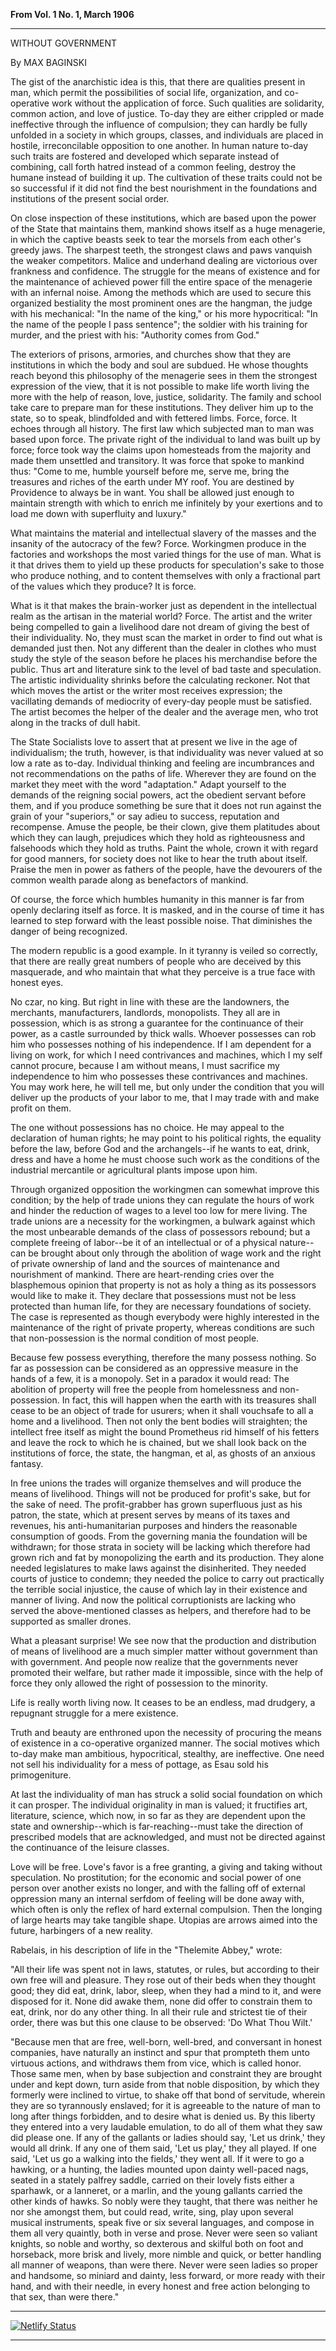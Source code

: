 **From Vol. 1 No. 1, March 1906**
***
WITHOUT GOVERNMENT

By MAX BAGINSKI

The gist of the anarchistic idea is this, that there are qualities present in man, which permit the possibilities of social life, organization, and co-operative work without the application of force. Such qualities are solidarity, common action, and love of justice. To-day they are either crippled or made ineffective through the influence of compulsion; they can hardly be fully unfolded in a society in which groups, classes, and individuals are placed in hostile, irreconcilable opposition to one another. In human nature to-day such traits are fostered and developed which separate instead of combining, call forth hatred instead of a common feeling, destroy the humane instead of building it up. The cultivation of these traits could not be so successful if it did not find the best nourishment in the foundations and institutions of the present social order.

On close inspection of these institutions, which are based upon the power of the State that maintains them, mankind shows itself as a huge menagerie, in which the captive beasts seek to tear the morsels from each other's greedy jaws. The sharpest teeth, the strongest claws and paws vanquish the weaker competitors. Malice and underhand dealing are victorious over frankness and confidence. The struggle for the means of existence and for the maintenance of achieved power fill the entire space of the menagerie with an infernal noise. Among the methods which are used to secure this organized bestiality the most prominent ones are the hangman, the judge with his mechanical: "In the name of the king," or his more hypocritical: "In the name of the people I pass sentence"; the soldier with his training for murder, and the priest with his: "Authority comes from God."

The exteriors of prisons, armories, and churches show that they are institutions in which the body and soul are subdued. He whose thoughts reach beyond this philosophy of the menagerie sees in them the strongest expression of the view, that it is not possible to make life worth living the more with the help of reason, love, justice, solidarity. The family and school take care to prepare man for these institutions. They deliver him up to the state, so to speak, blindfolded and with fettered limbs. Force, force. It echoes through all history. The first law which subjected man to man was based upon force. The private right of the individual to land was built up by force; force took way the claims upon homesteads from the majority and made them unsettled and transitory. It was force that spoke to mankind thus: "Come to me, humble yourself before me, serve me, bring the treasures and riches of the earth under MY roof. You are destined by Providence to always be in want. You shall be allowed just enough to maintain strength with which to enrich me infinitely by your exertions and to load me down with superfluity and luxury."

What maintains the material and intellectual slavery of the masses and the insanity of the autocracy of the few? Force. Workingmen produce in the factories and workshops the most varied things for the use of man. What is it that drives them to yield up these products for speculation's sake to those who produce nothing, and to content themselves with only a fractional part of the values which they produce? It is force.

What is it that makes the brain-worker just as dependent in the intellectual realm as the artisan in the material world? Force. The artist and the writer being compelled to gain a livelihood dare not dream of giving the best of their individuality. No, they must scan the market in order to find out what is demanded just then. Not any different than the dealer in clothes who must study the style of the season before he places his merchandise before the public. Thus art and literature sink to the level of bad taste and speculation. The artistic individuality shrinks before the calculating reckoner. Not that which moves the artist or the writer most receives expression; the vacillating demands of mediocrity of every-day people must be satisfied. The artist becomes the helper of the dealer and the average men, who trot along in the tracks of dull habit.

The State Socialists love to assert that at present we live in the age of individualism; the truth, however, is that individuality was never valued at so low a rate as to-day. Individual thinking and feeling are incumbrances and not recommendations on the paths of life. Wherever they are found on the market they meet with the word "adaptation." Adapt yourself to the demands of the reigning social powers, act the obedient servant before them, and if you produce something be sure that it does not run against the grain of your "superiors," or say adieu to success, reputation and recompense. Amuse the people, be their clown, give them platitudes about which they can laugh, prejudices which they hold as righteousness and falsehoods which they hold as truths. Paint the whole, crown it with regard for good manners, for society does not like to hear the truth about itself. Praise the men in power as fathers of the people, have the devourers of the common wealth parade along as benefactors of mankind.

Of course, the force which humbles humanity in this manner is far from openly declaring itself as force. It is masked, and in the course of time it has learned to step forward with the least possible noise. That diminishes the danger of being recognized.

The modern republic is a good example. In it tyranny is veiled so correctly, that there are really great numbers of people who are deceived by this masquerade, and who maintain that what they perceive is a true face with honest eyes.

No czar, no king. But right in line with these are the landowners, the merchants, manufacturers, landlords, monopolists. They all are in possession, which is as strong a guarantee for the continuance of their power, as a castle surrounded by thick walls. Whoever possesses can rob him who possesses nothing of his independence. If I am dependent for a living on work, for which I need contrivances and machines, which I my self cannot procure, because I am without means, I must sacrifice my independence to him who possesses these contrivances and machines. You may work here, he will tell me, but only under the condition that you will deliver up the products of your labor to me, that I may trade with and make profit on them.

The one without possessions has no choice. He may appeal to the declaration of human rights; he may point to his political rights, the equality before the law, before God and the archangels--if he wants to eat, drink, dress and have a home he must choose such work as the conditions of the industrial mercantile or agricultural plants impose upon him.

Through organized opposition the workingmen can somewhat improve this condition; by the help of trade unions they can regulate the hours of work and hinder the reduction of wages to a level too low for mere living. The trade unions are a necessity for the workingmen, a bulwark against which the most unbearable demands of the class of possessors rebound; but a complete freeing of labor--be it of an intellectual or of a physical nature--can be brought about only through the abolition of wage work and the right of private ownership of land and the sources of maintenance and nourishment of mankind. There are heart-rending cries over the blasphemous opinion that property is not as holy a thing as its possessors would like to make it. They declare that possessions must not be less protected than human life, for they are necessary foundations of society. The case is represented as though everybody were highly interested in the maintenance of the right of private property, whereas conditions are such that non-possession is the normal condition of most people.

Because few possess everything, therefore the many possess nothing. So far as possession can be considered as an oppressive measure in the hands of a few, it is a monopoly. Set in a paradox it would read: The abolition of property will free the people from homelessness and non-possession. In fact, this will happen when the earth with its treasures shall cease to be an object of trade for usurers; when it shall vouchsafe to all a home and a livelihood. Then not only the bent bodies will straighten; the intellect free itself as might the bound Prometheus rid himself of his fetters and leave the rock to which he is chained, but we shall look back on the institutions of force, the state, the hangman, et al, as ghosts of an anxious fantasy.

In free unions the trades will organize themselves and will produce the means of livelihood. Things will not be produced for profit's sake, but for the sake of need. The profit-grabber has grown superfluous just as his patron, the state, which at present serves by means of its taxes and revenues, his anti-humanitarian purposes and hinders the reasonable consumption of goods. From the governing mania the foundation will be withdrawn; for those strata in society will be lacking which therefore had grown rich and fat by monopolizing the earth and its production. They alone needed legislatures to make laws against the disinherited. They needed courts of justice to condemn; they needed the police to carry out practically the terrible social injustice, the cause of which lay in their existence and manner of living. And now the political corruptionists are lacking who served the above-mentioned classes as helpers, and therefore had to be supported as smaller drones.

What a pleasant surprise! We see now that the production and distribution of means of livelihood are a much simpler matter without government than with government. And people now realize that the governments never promoted their welfare, but rather made it impossible, since with the help of force they only allowed the right of possession to the minority.

Life is really worth living now. It ceases to be an endless, mad drudgery, a repugnant struggle for a mere existence.

Truth and beauty are enthroned upon the necessity of procuring the means of existence in a co-operative organized manner. The social motives which to-day make man ambitious, hypocritical, stealthy, are ineffective. One need not sell his individuality for a mess of pottage, as Esau sold his primogeniture.

At last the individuality of man has struck a solid social foundation on which it can prosper. The individual originality in man is valued; it fructifies art, literature, science, which now, in so far as they are dependent upon the state and ownership--which is far-reaching--must take the direction of prescribed models that are acknowledged, and must not be directed against the continuance of the leisure classes.

Love will be free. Love's favor is a free granting, a giving and taking without speculation. No prostitution; for the economic and social power of one person over another exists no longer, and with the falling off of external oppression many an internal serfdom of feeling will be done away with, which often is only the reflex of hard external compulsion. Then the longing of large hearts may take tangible shape. Utopias are arrows aimed into the future, harbingers of a new reality.

Rabelais, in his description of life in the "Thelemite Abbey," wrote:

"All their life was spent not in laws, statutes, or rules, but according to their own free will and pleasure. They rose out of their beds when they thought good; they did eat, drink, labor, sleep, when they had a mind to it, and were disposed for it. None did awake them, none did offer to constrain them to eat, drink, nor do any other thing. In all their rule and strictest tie of their order, there was but this one clause to be observed: 'Do What Thou Wilt.'

"Because men that are free, well-born, well-bred, and conversant in honest companies, have naturally an instinct and spur that prompteth them unto virtuous actions, and withdraws them from vice, which is called honor. Those same men, when by base subjection and constraint they are brought under and kept down, turn aside from that noble disposition, by which they formerly were inclined to virtue, to shake off that bond of servitude, wherein they are so tyrannously enslaved; for it is agreeable to the nature of man to long after things forbidden, and to desire what is denied us. By this liberty they entered into a very laudable emulation, to do all of them what they saw did please one. If any of the gallants or ladies should say, 'Let us drink,' they would all drink. If any one of them said, 'Let us play,' they all played. If one said, 'Let us go a walking into the fields,' they went all. If it were to go a hawking, or a hunting, the ladies mounted upon dainty well-paced nags, seated in a stately palfrey saddle, carried on their lovely fists either a sparhawk, or a lanneret, or a marlin, and the young gallants carried the other kinds of hawks. So nobly were they taught, that there was neither he nor she amongst them, but could read, write, sing, play upon several musical instruments, speak five or six several languages, and compose in them all very quaintly, both in verse and prose. Never were seen so valiant knights, so noble and worthy, so dexterous and skilful both on foot and horseback, more brisk and lively, more nimble and quick, or better handling all manner of weapons, than were there. Never were seen ladies so proper and handsome, so miniard and dainty, less forward, or more ready with their hand, and with their needle, in every honest and free action belonging to that sex, than were there."

***

[![Netlify Status](https://api.netlify.com/api/v1/badges/867ec5c2-4ced-456b-9ecc-11710d2b89ca/deploy-status)](https://app.netlify.com/sites/romantic-villani-8df7ba/deploys)

***